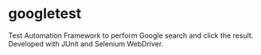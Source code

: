 # googletest
Test Automation Framework to perform Google search and click the result.
Developed with JUnit and Selenium WebDriver.
